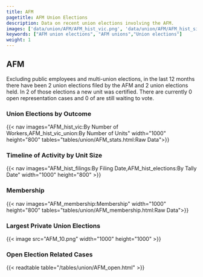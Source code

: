 ```yaml
---
title: AFM
pagetitle: AFM Union Elections
description: Data on recent union elections involving the AFM.
images: ['data/union/AFM/AFM_hist_vic.png', 'data/union/AFM/AFM_hist_size.png', 'data/union/AFM/AFM_10.png']
keywords: ["AFM union elections", "AFM unions","Union elections"]
weight: 1
---
```

##  AFM

Excluding public employees and multi-union elections, in the last 12 months there have been 2 union elections filed by the AFM and 2 union elections held. In 2 of those elections a new unit was certified. There are currently 0 open representation cases and 0 of are still waiting to vote.

### Union Elections by Outcome
{{< nav images="AFM_hist_vic:By Number of Workers,AFM_hist_vic_union:By Number of Units" width="1000" height="800" tables="tables/union/AFM_stats.html:Raw Data">}}

### Timeline of Activity by Unit Size
{{< nav images="AFM_hist_filings:By Filing Date,AFM_hist_elections:By Tally Date" width="1000" height="800" >}}

### Membership
{{< nav images="AFM_membership:Membership" width="1000" height="800" tables="tables/union/AFM_membership.html:Raw Data">}}

### Largest Private Union Elections
{{< image src="AFM_10.png" width="1000" height="1000"  >}}

### Open Election Related Cases
{{< readtable table="/tables/union/AFM_open.html" >}}

